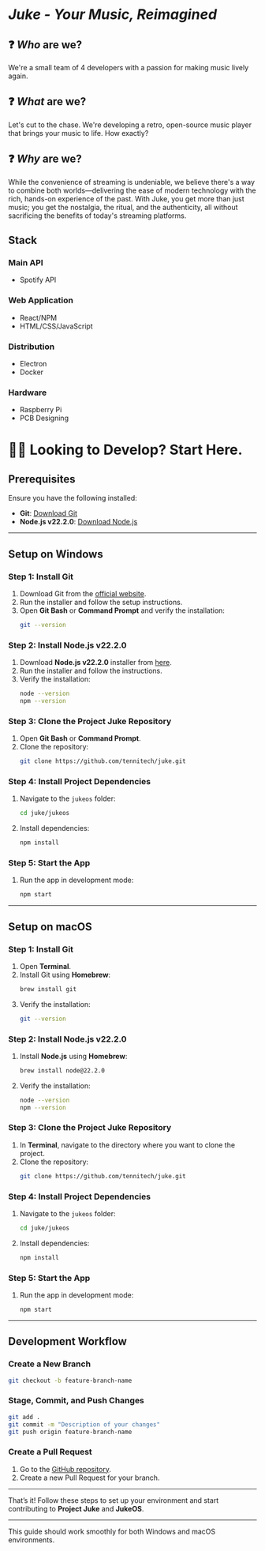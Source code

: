 # *Juke - Your Music, Reimagined*

## ❓ *Who* are we?

We're a small team of 4 developers with a passion for making music lively again.

## ❓ *What* are we?

Let's cut to the chase. We're developing a retro, open-source music player that brings your music to life. How exactly?

## ❓ *Why* are we?

While the convenience of streaming is undeniable, we believe there's a way to combine both worlds—delivering the ease of modern technology with the rich, hands-on experience of the past. With Juke, you get more than just music; you get the nostalgia, the ritual, and the authenticity, all without sacrificing the benefits of today's streaming platforms.

## Stack

### Main API
* Spotify API
  
### Web Application
* React/NPM
* HTML/CSS/JavaScript

### Distribution
* Electron
* Docker

### Hardware
* Raspberry Pi
* PCB Designing

# 👨‍💻 Looking to Develop? Start Here.

## Prerequisites
Ensure you have the following installed:
- **Git**: [Download Git](https://git-scm.com/)
- **Node.js v22.2.0**: [Download Node.js](https://nodejs.org/en/download/)

---

## Setup on Windows

### Step 1: Install Git
1. Download Git from the [official website](https://git-scm.com/).
2. Run the installer and follow the setup instructions.
3. Open **Git Bash** or **Command Prompt** and verify the installation:
   ```bash
   git --version
   ```

### Step 2: Install Node.js v22.2.0
1. Download **Node.js v22.2.0** installer from [here](https://nodejs.org/en/download/).
2. Run the installer and follow the instructions.
3. Verify the installation:
   ```bash
   node --version
   npm --version
   ```

### Step 3: Clone the Project Juke Repository
1. Open **Git Bash** or **Command Prompt**.
2. Clone the repository:
   ```bash
   git clone https://github.com/tennitech/juke.git
   ```

### Step 4: Install Project Dependencies
1. Navigate to the `jukeos` folder:
   ```bash
   cd juke/jukeos
   ```
2. Install dependencies:
   ```bash
   npm install
   ```

### Step 5: Start the App
1. Run the app in development mode:
   ```bash
   npm start
   ```

---

## Setup on macOS

### Step 1: Install Git
1. Open **Terminal**.
2. Install Git using **Homebrew**:
   ```bash
   brew install git
   ```
3. Verify the installation:
   ```bash
   git --version
   ```

### Step 2: Install Node.js v22.2.0
1. Install **Node.js** using **Homebrew**:
   ```bash
   brew install node@22.2.0
   ```
2. Verify the installation:
   ```bash
   node --version
   npm --version
   ```

### Step 3: Clone the Project Juke Repository
1. In **Terminal**, navigate to the directory where you want to clone the project.
2. Clone the repository:
   ```bash
   git clone https://github.com/tennitech/juke.git
   ```

### Step 4: Install Project Dependencies
1. Navigate to the `jukeos` folder:
   ```bash
   cd juke/jukeos
   ```
2. Install dependencies:
   ```bash
   npm install
   ```

### Step 5: Start the App
1. Run the app in development mode:
   ```bash
   npm start
   ```

---

## Development Workflow

### Create a New Branch
```bash
git checkout -b feature-branch-name
```

### Stage, Commit, and Push Changes
```bash
git add .
git commit -m "Description of your changes"
git push origin feature-branch-name
```

### Create a Pull Request
1. Go to the [GitHub repository](https://github.com/tennitech/juke).
2. Create a new Pull Request for your branch.

---

That’s it! Follow these steps to set up your environment and start contributing to **Project Juke** and **JukeOS**.

---

This guide should work smoothly for both Windows and macOS environments.
